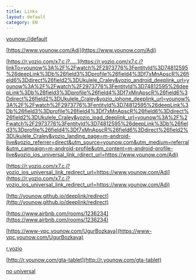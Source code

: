 ```yaml
---
title: Links
layout: default
category: EN
---
```


[younow://default](younow://default)

[https://www.younow.com/Adi](https://www.younow.com/Adi)

[https://r.yozio.com/x7.c.j?.....](https://r.yozio.com/x7.c.j?linkTo=younow%3A%2F%2Fwatch%2F2973776%3FentityId%3D74812595%26deepLink%3Db%26field3%3Dprofile%26field4%3Df7xMnApscR%26field6%3Ddirect%26field2%3DUkulele_Craley&yozio_android_deeplink_url=younow%3A%2F%2Fwatch%2F2973776%3FentityId%3D74812595%26deepLink%3Db%26field3%3Dprofile%26field4%3Df7xMnApscR%26field6%3Ddirect%26field2%3DUkulele_Craley&yozio_iphone_deeplink_url=younow%3A%2F%2Fwatch%2F2973776%3FentityId%3D74812595%26deepLink%3Db%26field3%3Dprofile%26field4%3Df7xMnApscR%26field6%3Ddirect%26field2%3DUkulele_Craley&yozio_ipad_deeplink_url=younow%3A%2F%2Fwatch%2F2973776%3FentityId%3D74812595%26deepLink%3Db%26field3%3Dprofile%26field4%3Df7xMnApscR%26field6%3Ddirect%26field2%3DUkulele_Craley&yozio_landing_page=m-android-live&yozio_referrer=direct&utm_source=younow.com&utm_medium=referral&utm_campaign=m-android-profile&utm_content=m-android-profile-live&yozio_ios_universal_link_rdirect_url=https://www.younow.com/Adi)

[https://r.yozio.com/x7.c.j?yozio_ios_universal_link_redirect_url=https://www.younow.com/Adi](https://r.yozio.com/x7.c.j?yozio_ios_universal_link_redirect_url=https://www.younow.com/Adi)

[http://younow.github.io/deeplink/redirect](http://younow.github.io/deeplink/redirect)

[https://www.airbnb.com/rooms/1236234](https://www.airbnb.com/rooms/1236234)

[https://www-vpc.younow.com/UgurBozkaya](https://www-vpc.younow.com/UgurBozkaya)

[r.yozio](https://r.yozio.com/x7.c.j?linkTo=younow%3A%2F%2Fprofile%2F797862%3Ffield3%3Dprofile%26field4%3DUFHDKMDbAh%26field6%3Ddirect%26field2%3DUgurBozkaya&yozio_ios_universal_link_redirect_url=https%3A%2F%2Fwww.younow.com%2FUgurBozkaya%3Fenv%3Dlive%3Ffield3%3Dprofile%26field4%3DUFHDKMDbAh%26field6%3Ddirect%26field2%3DUgurBozkaya&yozio_android_deeplink_url=younow%3A%2F%2Fprofile%2F797862%3Ffield3%3Dprofile%26field4%3DUFHDKMDbAh%26field6%3Ddirect%26field2%3DUgurBozkaya&yozio_iphone_deeplink_url=younow%3A%2F%2Fprofile%2F797862%3Ffield3%3Dprofile%26field4%3DUFHDKMDbAh%26field6%3Ddirect%26field2%3DUgurBozkaya&yozio_ipad_deeplink_url=younow%3A%2F%2Fprofile%2F797862%3Ffield3%3Dprofile%26field4%3DUFHDKMDbAh%26field6%3Ddirect%26field2%3DUgurBozkaya&yozio_landing_page=m-ios-profile&yozio_referrer=direct&utm_source=younow.com&utm_medium=referral&utm_campaign=m-ios-profile&utm_content=m-ios-profile-profile)

[http://r.younow.com/gta-tablet](http://r.younow.com/gta-tablet)

[no universal](https://r.younow.com/x7.c.j?linkTo=younow%3A%2F%2Fprofile%2F797862%3Ffield3%3Dprofile%26field4%3DUFHDKMDbAh%26field6%3Ddirect%26field2%3DUgurBozkaya&yozio_android_deeplink_url=younow%3A%2F%2Fprofile%2F797862%3Ffield3%3Dprofile%26field4%3DUFHDKMDbAh%26field6%3Ddirect%26field2%3DUgurBozkaya&yozio_iphone_deeplink_url=younow%3A%2F%2Fprofile%2F797862%3Ffield3%3Dprofile%26field4%3DUFHDKMDbAh%26field6%3Ddirect%26field2%3DUgurBozkaya&yozio_ipad_deeplink_url=younow%3A%2F%2Fprofile%2F797862%3Ffield3%3Dprofile%26field4%3DUFHDKMDbAh%26field6%3Ddirect%26field2%3DUgurBozkaya&yozio_landing_page=m-ios-profile&yozio_referrer=direct&utm_source=younow.com&utm_medium=referral&utm_campaign=m-ios-profile&utm_content=m-ios-profile-profile)
